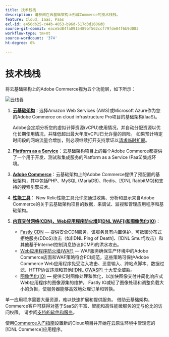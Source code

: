 ```yaml
---
title: 技术栈栈
description: 请参阅在云基础架构上形成Commerce的技术栈栈。
feature: Cloud, Iaas, Paas
exl-id: e456db25-c44b-4053-b96d-517d3d1606d0
source-git-commit: eace5d84fa0915489bf562ccf79fde04f6b9d083
workflow-type: tm+mt
source-wordcount: '374'
ht-degree: 0%

---
```


# 技术栈栈

将云基础架构上的Adobe Commerce视为五个功能层，如下所示：

![云栈叠](../../assets/CloudStack.svg)

1. [**云基础架构**](pro-architecture.md)：选择Amazon Web Services (AWS)或Microsoft Azure作为您的Adobe Commerce on cloud infrastructure Pro项目的基础架构(IaaS)。

   Adobe会定期分析您的虚拟计算资源(vCPU)使用情况，并自动分配资源以优化长期使用情况，并降低超出最大年度vCPU日允许量的风险。 如果预计特定时间段的网站流量会增加，则必须继续打开支持票证以[请求临时扩展](https://experienceleague.adobe.com/docs/commerce-knowledge-base/kb/how-to/how-to-request-temporary-magento-upsize.html)。

1. [**Platform as a Service**](cloud-architecture.md)：云基础架构项目上的每个Adobe Commerce都提供了一个用于开发、测试和集成服务的Platform as a Service (PaaS)集成环境。
1. [**Adobe Commerce**](../project/overview.md)：云基础架构上的Adobe Commerce提供了预配置的基础架构，其中包括PHP、MySQL (MariaDB)、Redis、[!DNL RabbitMQ]和支持的搜索引擎技术。
1. [**性能工具**](../monitor/new-relic-service.md)： New Relic性能工具允许您通过收集、分析和显示来自Adobe Commerce的关于云基础架构项目的数据，来调试、监视和管理应用程序和基础架构。
1. [**内容交付网络(CDN)、Web应用程序防火墙([!DNL WAF])和图像优化(IO)**](../cdn/fastly.md)：

   * [Fastly CDN](../cdn/fastly.md#ddos-protection) — 提供安全CDN服务，该服务具有内置保护，可抵御分布式拒绝服务(DDoS)攻击（如[!DNL Ping of Death]、[!DNL Smurf]攻击）和其他基于Internet控制消息协议(ICMP)的洪水攻击。
   * [Web应用程序防火墙(WAF)](../cdn/fastly-waf-service.md) — WAF服务确保生产环境中的Adobe Commerce店面和WAF策略符合PCI规范，这些策略可保护Adobe Commerce Web应用程序免受注入攻击、恶意输入、跨站点脚本、数据过滤、HTTP协议违规和其他[[!DNL OWASP] 十大安全威胁](https://owasp.org/www-project-top-ten/)。
   * [图像优化(IO)](../cdn/fastly-image-optimization.md) — 提供实时图像处理和优化，以加快图像交付并简化响应式Web应用程序的图像源集的维护。 Fastly IO减轻了图像处理和调整负载大小的负担，使服务器能够高效地处理订单和转换。

单一应用程序需要大量资源，难以快速扩展和提供服务。 借助云基础架构，Commerce客户可获得对基于SaaS的丰富、智能和高性能微服务的无与伦比的访问权限。 请参阅[支持的软件和服务](cloud-architecture.md#supported-software-and-services)。

使用[Commerce入门指南](../../get-started/overview.md)设置新的Cloud项目并开始在云原生环境中管理您的[!DNL Commerce]应用程序。
